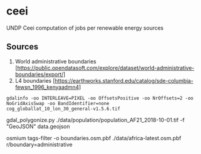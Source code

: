 # ceei
UNDP Ceei computation of jobs per renewable energy sources 

## Sources
1. World administrative boundaries
[https://public.opendatasoft.com/explore/dataset/world-administrative-boundaries/export/]
2. L4 boundaries
[https://earthworks.stanford.edu/catalog/sde-columbia-fewsn_1996_kenyaadmn4]


```
gdalinfo -oo INTERLEAVE=PIXEL -oo OffsetsPositive -oo NrOffsets=2 -oo NoGridAxisSwap -oo BandIdentifier=none cog_globallat_10_lon_30_general-v1.5.6.tif
```

gdal_polygonize.py ./data/population/population_AF21_2018-10-01.tif -f "GeoJSON" data.geojson 

osmium tags-filter -o boundaries.osm.pbf ./data/africa-latest.osm.pbf r/boundary=administrative